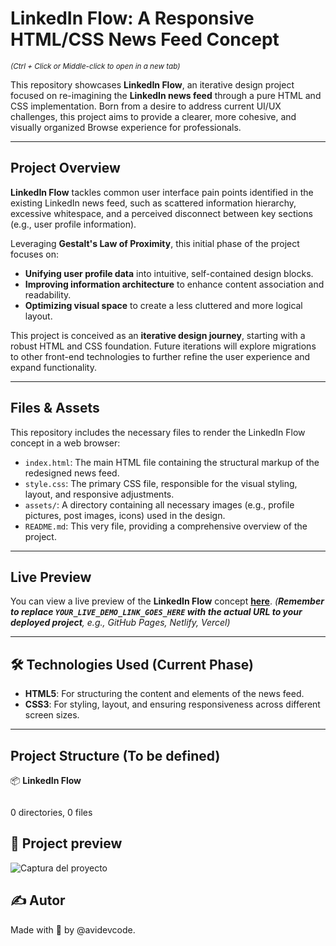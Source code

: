 # LinkedIn Flow: A Responsive HTML/CSS News Feed Concept

<sub>_(Ctrl + Click or Middle-click to open in a new tab)_</sub>

This repository showcases **LinkedIn Flow**, an iterative design project focused on re-imagining the **LinkedIn news feed** through a pure HTML and CSS implementation. Born from a desire to address current UI/UX challenges, this project aims to provide a clearer, more cohesive, and visually organized Browse experience for professionals.

---

## Project Overview
**LinkedIn Flow** tackles common user interface pain points identified in the existing LinkedIn news feed, such as scattered information hierarchy, excessive whitespace, and a perceived disconnect between key sections (e.g., user profile information).

Leveraging 
**Gestalt's Law of Proximity**, this initial phase of the project focuses on:
* **Unifying user profile data** into intuitive, self-contained design blocks.
* **Improving information architecture** to enhance content association and readability.
* **Optimizing visual space** to create a less cluttered and more logical layout.

This project is conceived as an **iterative design journey**, starting with a robust HTML and CSS foundation. Future iterations will explore migrations to other front-end technologies to further refine the user experience and expand functionality.

---

## Files & Assets
This repository includes the necessary files to render the LinkedIn Flow concept in a web browser:

* `index.html`: The main HTML file containing the structural markup of the redesigned news feed.
* `style.css`: The primary CSS file, responsible for the visual styling, layout, and responsive adjustments.
* `assets/`: A directory containing all necessary images (e.g., profile pictures, post images, icons) used in the design.
* `README.md`: This very file, providing a comprehensive overview of the project.

---

## Live Preview

You can view a live preview of the **LinkedIn Flow** concept [**here**](YOUR_LIVE_DEMO_LINK_GOES_HERE).
*(**Remember to replace `YOUR_LIVE_DEMO_LINK_GOES_HERE` with the actual URL to your deployed project**, e.g., GitHub Pages, Netlify, Vercel)*

---

## 🛠️ Technologies Used (Current Phase)

* **HTML5**: For structuring the content and elements of the news feed.
* **CSS3**: For styling, layout, and ensuring responsiveness across different screen sizes.

---

## Project Structure (To be defined)
📦 **LinkedIn Flow**

```

```
0 directories, 0 files

## 📸 Project preview
![Captura del proyecto](./)



## ✍️ Autor
Made with 💚 by @avidevcode.
